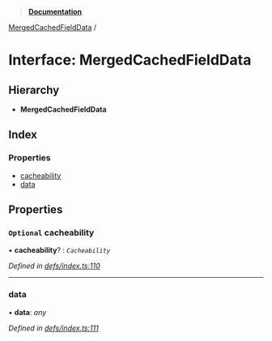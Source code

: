 > **[Documentation](../README.md)**

[MergedCachedFieldData](mergedcachedfielddata.md) /

# Interface: MergedCachedFieldData

## Hierarchy

* **MergedCachedFieldData**

## Index

### Properties

* [cacheability](mergedcachedfielddata.md#optional-cacheability)
* [data](mergedcachedfielddata.md#data)

## Properties

### `Optional` cacheability

• **cacheability**? : *`Cacheability`*

*Defined in [defs/index.ts:110](https://github.com/badbatch/graphql-box/blob/43ddea2/packages/cache-manager/src/defs/index.ts#L110)*

___

###  data

• **data**: *any*

*Defined in [defs/index.ts:111](https://github.com/badbatch/graphql-box/blob/43ddea2/packages/cache-manager/src/defs/index.ts#L111)*
